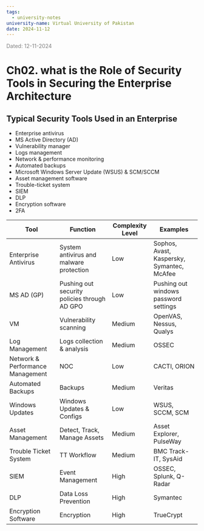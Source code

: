 ```yaml
---
tags:
  - university-notes
university-name: Virtual University of Pakistan
date: 2024-11-12
---
```


<span style="color: gray;">Dated: 12-11-2024</span>

# Ch02. what is the Role of Security Tools in Securing the Enterprise Architecture

## Typical Security Tools Used in an Enterprise

- Enterprise antivirus
- MS Active Directory (AD)
- Vulnerability manager
- Logs management
- Network & performance monitoring
- Automated backups
- Microsoft Windows Server Update (WSUS) & SCM/SCCM
- Asset management software
- Trouble-ticket system
- SIEM
- DLP
- Encryption software
- 2FA

| Tool                             | Function                                     | Complexity Level | Examples                                   |
| -------------------------------- | -------------------------------------------- | ---------------- | ------------------------------------------ |
| Enterprise Antivirus             | System antivirus and malware protection      | Low              | Sophos, Avast, Kaspersky, Symantec, McAfee |
| MS AD (GP)                       | Pushing out security policies through AD GPO | Low              | Pushing out windows password settings      |
| VM                               | Vulnerability scanning                       | Medium           | OpenVAS, Nessus, Qualys                    |
| Log Management                   | Logs collection & analysis                   | Medium           | OSSEC                                      |
| Network & Performance Management | NOC                                          | Low              | CACTI, ORION                               |
| Automated Backups                | Backups                                      | Medium           | Veritas                                    |
| Windows Updates                  | Windows Updates & Configs                    | Low              | WSUS, SCCM, SCM                            |
| Asset Management                 | Detect, Track, Manage Assets                 | Medium           | Asset Explorer, PulseWay                   |
| Trouble Ticket System            | TT Workflow                                  | Medium           | BMC Track-IT, SysAid                       |
| SIEM                             | Event Management                             | High             | OSSEC, Splunk, Q-Radar                     |
| DLP                              | Data Loss Prevention                         | High             | Symantec                                   |
| Encryption Software              | Encryption                                   | High             | TrueCrypt                                  |
